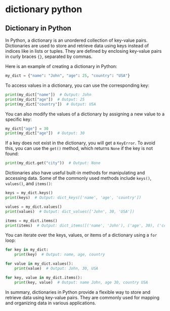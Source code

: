 # dictionary python

## Dictionary in Python

In Python, a dictionary is an unordered collection of key-value pairs. Dictionaries are used to store and retrieve data using keys instead of indices like in lists or tuples. They are defined by enclosing key-value pairs in curly braces `{}`, separated by commas.

Here is an example of creating a dictionary in Python:

```python
my_dict = {"name": "John", "age": 25, "country": "USA"}

```

To access values in a dictionary, you can use the corresponding key:

```python
print(my_dict["name"])  # Output: John
print(my_dict["age"])  # Output: 25
print(my_dict["country"])  # Output: USA

```

You can also modify the values of a dictionary by assigning a new value to a specific key:

```python
my_dict["age"] = 30
print(my_dict["age"])  # Output: 30

```

If a key does not exist in the dictionary, you will get a `KeyError`. To avoid this, you can use the `get()` method, which returns `None` if the key is not found:

```python
print(my_dict.get("city"))  # Output: None

```

Dictionaries also have useful built-in methods for manipulating and accessing data. Some of the commonly used methods include `keys()`, `values()`, and `items()`:

```python
keys = my_dict.keys()
print(keys)  # Output: dict_keys(['name', 'age', 'country'])

values = my_dict.values()
print(values)  # Output: dict_values(['John', 30, 'USA'])

items = my_dict.items()
print(items)  # Output: dict_items([('name', 'John'), ('age', 30), ('country', 'USA')])

```

You can iterate over the keys, values, or items of a dictionary using a `for` loop:

```python
for key in my_dict:
    print(key)  # Output: name, age, country

for value in my_dict.values():
    print(value)  # Output: John, 30, USA

for key, value in my_dict.items():
    print(key, value)  # Output: name John, age 30, country USA

```

In summary, dictionaries in Python provide a flexible way to store and retrieve data using key-value pairs. They are commonly used for mapping and organizing data in various applications.